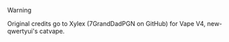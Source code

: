 > [!WARNING]
> Original credits go to Xylex (7GrandDadPGN on GitHub) for Vape V4, new-qwertyui's catvape.
